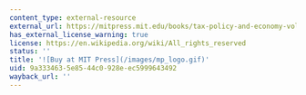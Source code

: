 ```yaml
---
content_type: external-resource
external_url: https://mitpress.mit.edu/books/tax-policy-and-economy-volume-13
has_external_license_warning: true
license: https://en.wikipedia.org/wiki/All_rights_reserved
status: ''
title: '![Buy at MIT Press](/images/mp_logo.gif)'
uid: 9a333463-5e85-44c0-928e-ec5999643492
wayback_url: ''
---
```

